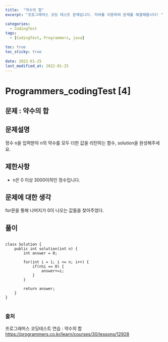 ```yaml
---
title:  "약수의 합"
excerpt: "프로그래머스 코딩 테스트 문제입니다. 자바를 이용하여 문제를 해결해봅시다! "

categories:
  - CodingTest
tags:
  - [CodingTest, Programmers, java]

toc: true
toc_sticky: true
 
date: 2022-01-25
last_modified_at: 2022-01-25
---
```


# Programmers_codingTest [4]

## 문제 : 약수의 합

## 문제설명  
정수 n을 입력받아 n의 약수를 모두 더한 값을 리턴하는 함수, solution을 완성해주세요.


## 제한사항
- n은 0 이상 3000이하인 정수입니다.


## 문제에 대한 생각
for문을 통해 나머지가 0이 나오는 값들을 찾아주었다.


## 풀이
<pre>
<code>
class Solution {
    public int solution(int n) {
        int answer = 0;
        
        for(int i = 1; i <= n; i++) {
            if(n%i == 0) {
                answer+=i;
            }
        }
        
        return answer;
    }
}
</code>
</pre>



### 출처

프로그래머스 코딩테스트 연습 : 약수의 합  
https://programmers.co.kr/learn/courses/30/lessons/12928
